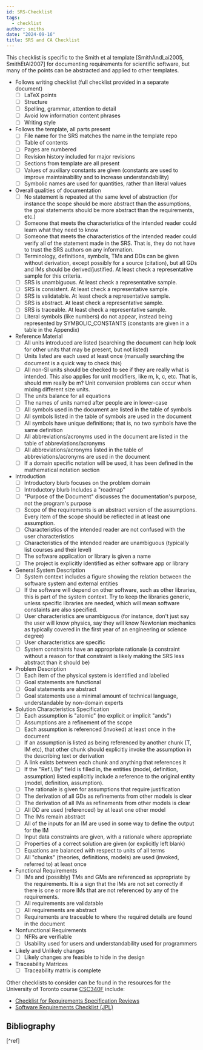 ```yaml
---
id: SRS-Checklist
tags:
  - checklist
author: smiths
date: "2024-09-16"
title: SRS and CA Checklist
---
```


This checklist is specific to the Smith et al template [SmithAndLai2005, SmithEtAl2007] for documenting requirements for scientific software, but many of the points can be abstracted and applied to other templates.

- Follows writing checklist (full checklist provided in a separate document)
  - [ ] LaTeX points
  - [ ] Structure
  - [ ] Spelling, grammar, attention to detail
  - [ ] Avoid low information content phrases
  - [ ] Writing style
- Follows the template, all parts present
  - [ ] File name for the SRS matches the name in the template repo
  - [ ] Table of contents
  - [ ] Pages are numbered
  - [ ] Revision history included for major revisions
  - [ ] Sections from template are all present
  - [ ] Values of auxiliary constants are given (constants are used to improve maintainability and to increase understandability)
  - [ ] Symbolic names are used for quantities, rather than literal values
- Overall qualities of documentation
  - [ ] No statement is repeated at the same level of abstraction (for instance the scope should be more abstract than the assumptions, the goal statements should be more abstract than the requirements, etc.)
  - [ ] Someone that meets the characteristics of the intended reader could learn what they need to know
  - [ ] Someone that meets the characteristics of the intended reader could verify all of the statement made in the SRS. That is, they do not have to trust the SRS authors on any information.
  - [ ] Terminology, definitions, symbols, TMs and DDs can be given without derivation, except possibly for a source (citation), but all GDs and IMs should be derived/justified. At least check a representative sample for this criteria.
  - [ ] SRS is unambiguous. At least check a representative sample.
  - [ ] SRS is consistent. At least check a representative sample.
  - [ ] SRS is validatable. At least check a representative sample.
  - [ ] SRS is abstract. At least check a representative sample.
  - [ ] SRS is traceable. At least check a representative sample.
  - [ ] Literal symbols (like numbers) do not appear, instead being represented by SYMBOLIC_CONSTANTS (constants are given in a table in the Appendix)
- Reference Material
  - [ ] All units introduced are listed (searching the document can help look for other units that may be present, but not listed)
  - [ ] Units listed are each used at least once (manually searching the document is a quick way to check this)
  - [ ] All non-SI units should be checked to see if they are really what is intended. This also applies for unit modifiers, like m, k, c, etc. That is, should mm really be m? Unit conversion problems can occur when mixing different size units.
  - [ ] The units balance for all equations
  - [ ] The names of units named after people are in lower-case
  - [ ] All symbols used in the document are listed in the table of symbols
  - [ ] All symbols listed in the table of symbols are used in the document
  - [ ] All symbols have unique definitions; that is, no two symbols have the same definition
  - [ ] All abbreviations/acronyms used in the document are listed in the table of abbreviations/acronyms
  - [ ] All abbreviations/acronyms listed in the table of abbreviations/acronyms are used in the document
  - [ ] If a domain specific notation will be used, it has been defined in the mathematical notation section
- Introduction
  - [ ] Introductory blurb focuses on the problem domain
  - [ ] Introductory blurb Includes a "roadmap"
  - [ ] "Purpose of the Document" discusses the documentation's purpose, not the program's purpose
  - [ ] Scope of the requirements is an abstract version of the assumptions. Every item of the scope should be reflected in at least one assumption.
  - [ ] Characteristics of the intended reader are not confused with the user characteristics
  - [ ] Characteristics of the intended reader are unambiguous (typically list courses and their level)
  - [ ] The software application or library is given a name
  - [ ] The project is explicitly identified as either software app or library
- General System Description
  - [ ] System context includes a figure showing the relation between the software system and external entities
  - [ ] If the software will depend on other software, such as other libraries, this is part of the system context. Try to keep the libraries generic, unless specific libraries are needed, which will mean software constaints are also specified.
  - [ ] User characteristics are unambiguous (for instance, don't just say the user will know physics, say they will know Newtonian mechanics as typically covered in the first year of an engineering or science degree)
  - [ ] User characteristics are specific
  - [ ] System constraints have an appropriate rationale (a constraint without a reason for that constraint is likely making the SRS less abstract than it should be)
- Problem Description
  - [ ] Each item of the physical system is identified and labelled
  - [ ] Goal statements are functional
  - [ ] Goal statements are abstract
  - [ ] Goal statements use a minimal amount of technical language, understandable by non-domain experts
- Solution Characteristics Specification
  - [ ] Each assumption is "atomic" (no explicit or implicit "ands")
  - [ ] Assumptions are a refinement of the scope
  - [ ] Each assumption is referenced (invoked) at least once in the document
  - [ ] If an assumption is listed as being referenced by another chunk (T, IM etc), that other chunk should explicitly invoke the assumption in the describing text or derivation
  - [ ] A link exists between each chunk and anything that references it
  - [ ] If the "Ref.\ By" field is filled in, the entities (model, definition, assumption) listed explicitly include a reference to the original entity (model, definition, assumption).
  - [ ] The rationale is given for assumptions that require justification
  - [ ] The derivation of all GDs as refinements from other models is clear
  - [ ] The derivation of all IMs as refinements from other models is clear
  - [ ] All DD are used (referenced) by at least one other model
  - [ ] The IMs remain abstract
  - [ ] All of the inputs for an IM are used in some way to define the output for the IM
  - [ ] Input data constraints are given, with a rationale where appropriate
  - [ ] Properties of a correct solution are given (or explicitly left blank)
  - [ ] Equations are balanced with respect to units of all terms
  - [ ] All "chunks" (theories, definitions, models) are used (invoked, referred to) at least once
- Functional Requirements
  - [ ] IMs and (possibly) TMs and GMs are referenced as appropriate by the requirements. It is a sign that the IMs are not set correctly if there is one or more IMs that are not referenced by any of the requirements.
  - [ ] All requirements are validatable
  - [ ] All requirements are abstract
  - [ ] Requirements are traceable to where the required details are found in the document
- Nonfunctional Requirements
  - [ ] NFRs are verifiable
  - [ ] Usability used for users and understandability used for programmers
- Likely and Unlikely changes
  - [ ] Likely changes are feasible to hide in the design
- Traceability Matrices
  - [ ] Traceability matrix is complete

Other checklists to consider can be found in the resources for the University of Toronto course [CSC340F](https://www.cs.toronto.edu/~sme/CSC340F/2005/assignments/inspections/) include:

- [Checklist for Requirements Specification Reviews](https://www.cs.toronto.edu/~sme/CSC340F/2005/assignments/inspections/reqts_checklist.pdf)
- [Software Requirements Checklist (JPL)](https://www.cs.toronto.edu/~sme/CSC340F/2005/assignments/inspections/JPL_reqts_clist.pdf)

## Bibliography

[^ref]

[SmithAndLai2005]: #
[SmithEtAl2007]: #
